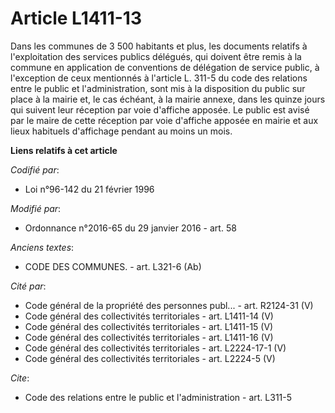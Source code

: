# Article L1411-13

Dans les communes de 3 500 habitants et plus, les documents relatifs à l'exploitation des services publics délégués, qui
doivent être remis à la commune en application de conventions de délégation de service public, à l'exception de ceux
mentionnés à l'article L. 311-5 du code des relations entre le public et l'administration, sont mis à la disposition du
public sur place à la mairie et, le cas échéant, à la mairie annexe, dans les quinze jours qui suivent leur réception par
voie d'affiche apposée. Le public est avisé par le maire de cette réception par voie d'affiche apposée en mairie et aux lieux
habituels d'affichage pendant au moins un mois.

**Liens relatifs à cet article**

_Codifié par_:

  - Loi n°96-142 du 21 février 1996

_Modifié par_:

  - Ordonnance n°2016-65 du 29 janvier 2016 - art. 58

_Anciens textes_:

  - CODE DES COMMUNES. - art. L321-6 (Ab)

_Cité par_:

  - Code général de la propriété des personnes publ... - art. R2124-31 (V)
  - Code général des collectivités territoriales - art. L1411-14 (V)
  - Code général des collectivités territoriales - art. L1411-15 (V)
  - Code général des collectivités territoriales - art. L1411-16 (V)
  - Code général des collectivités territoriales - art. L2224-17-1 (V)
  - Code général des collectivités territoriales - art. L2224-5 (V)

_Cite_:

  - Code des relations entre le public et l'administration - art. L311-5
